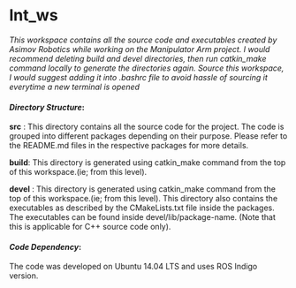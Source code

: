 # lnt_ws
*This workspace contains all the source code and executables created by Asimov Robotics while working on the Manipulator Arm project. I would recommend deleting build and devel directories, then run catkin_make command locally to generate the directories again. Source this workspace, I would suggest adding it into .bashrc file to avoid hassle of sourcing it everytime a new terminal is opened* 

#### _Directory Structure_:

**src** : This directory contains all the source code for the project. The code is grouped into different packages depending on their purpose. Please refer to the README.md files in the respective packages for more details.

**build**: This directory is generated using catkin_make command from the top of this workspace.(ie; from this level).

**devel** :  This directory is generated using catkin_make command from the top of this workspace.(ie; from this level). This directory also contains the executables as described by the CMakeLists.txt file inside the packages. The executables can be found inside devel/lib/package-name. (Note that this is applicable for C++ source code only).

 #### _Code Dependency_:
 
 The code was developed on Ubuntu 14.04 LTS and uses ROS Indigo version.
